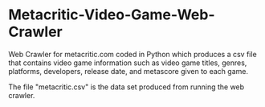 # Metacritic-Video-Game-Web-Crawler

Web Crawler for metacritic.com coded in Python which produces a csv file
that contains video game information such as video game titles,
genres, platforms, developers, release date, and metascore given to each game. 

The file "metacritic.csv" is the data set produced from running the web crawler. 
